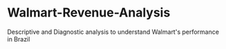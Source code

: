 # Walmart-Revenue-Analysis
Descriptive and Diagnostic analysis to understand Walmart's performance in Brazil
